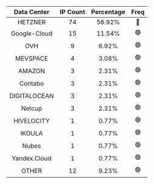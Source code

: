 | Data Center | IP Count | Percentage | Freq |
|:------------:|:--------:|:-----------:|:-----:|
| HETZNER | 74 | 56.92% | 🔴 |
| Google-Cloud | 15 | 11.54% | 🟢 |
| OVH | 9 | 6.92% | 🟢 |
| MEVSPACE | 4 | 3.08% | 🟢 |
| AMAZON | 3 | 2.31% | 🟢 |
| Contabo | 3 | 2.31% | 🟢 |
| DIGITALOCEAN | 3 | 2.31% | 🟢 |
| Netcup | 3 | 2.31% | 🟢 |
| HIVELOCITY | 1 | 0.77% | 🟢 |
| IKOULA | 1 | 0.77% | 🟢 |
| Nubes | 1 | 0.77% | 🟢 |
| Yandex.Cloud | 1 | 0.77% | 🟢 |
| OTHER | 12 | 9.23% | 🟢 |